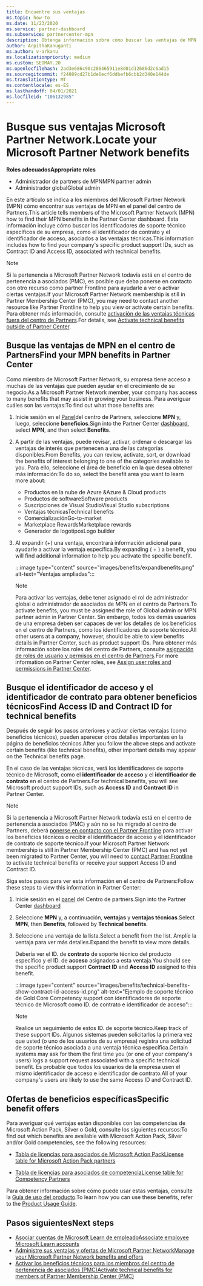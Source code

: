 ```yaml
---
title: Encuentre sus ventajas
ms.topic: how-to
ms.date: 11/23/2020
ms.service: partner-dashboard
ms.subservice: partnercenter-mpn
description: Obtenga información sobre cómo buscar las ventajas de MPN en el panel del centro de Partners. Incluye información sobre cómo buscar el identificador de acceso y el identificador de contrato para obtener ventajas técnicas.
author: ArpithaKanuganti
ms.author: v-arkanu
ms.localizationpriority: medium
ms.custom: SEOMAY.20
ms.openlocfilehash: 2ad3e686c90c286465911e8d01d12686d2c6ad15
ms.sourcegitcommit: f24089cd27b1de6ecf6ddbefb6cbb2d340e144de
ms.translationtype: MT
ms.contentlocale: es-ES
ms.lasthandoff: 04/01/2021
ms.locfileid: "106132985"
---
```

# <a name="locate-your-microsoft-partner-network-benefits"></a><span data-ttu-id="e85e4-104">Busque sus ventajas Microsoft Partner Network.</span><span class="sxs-lookup"><span data-stu-id="e85e4-104">Locate your Microsoft Partner Network benefits</span></span> 

<span data-ttu-id="e85e4-105">**Roles adecuados**</span><span class="sxs-lookup"><span data-stu-id="e85e4-105">**Appropriate roles**</span></span>

- <span data-ttu-id="e85e4-106">Administrador de partners de MPN</span><span class="sxs-lookup"><span data-stu-id="e85e4-106">MPN partner admin</span></span>
- <span data-ttu-id="e85e4-107">Administrador global</span><span class="sxs-lookup"><span data-stu-id="e85e4-107">Global admin</span></span>

<span data-ttu-id="e85e4-108">En este artículo se indica a los miembros del Microsoft Partner Network (MPN) cómo encontrar sus ventajas de MPN en el panel del centro de Partners.</span><span class="sxs-lookup"><span data-stu-id="e85e4-108">This article tells members of the Microsoft Partner Network (MPN) how to find their MPN benefits in the Partner Center dashboard.</span></span> <span data-ttu-id="e85e4-109">Esta información incluye cómo buscar los identificadores de soporte técnico específicos de su empresa, como el identificador de contrato y el identificador de acceso, asociados a las ventajas técnicas.</span><span class="sxs-lookup"><span data-stu-id="e85e4-109">This information includes how to find your company's specific product support IDs, such as Contract ID and Access ID, associated with technical benefits.</span></span>

>[!NOTE]
> <span data-ttu-id="e85e4-110">Si la pertenencia a Microsoft Partner Network todavía está en el centro de pertenencia a asociados (PMC), es posible que deba ponerse en contacto con otro recurso como partner Frontline para ayudarle a ver o activar ciertas ventajas.</span><span class="sxs-lookup"><span data-stu-id="e85e4-110">If your Microsoft Partner Network membership is still in Partner Membership Center (PMC), you may need to contact another resource like Partner Frontline to help you view or activate certain benefits.</span></span> <span data-ttu-id="e85e4-111">Para obtener más información, consulte [activación de las ventajas técnicas fuera del centro de Partners](partner-membership-center-tech-benefits-activate.md).</span><span class="sxs-lookup"><span data-stu-id="e85e4-111">For details, see [Activate technical benefits outside of Partner Center](partner-membership-center-tech-benefits-activate.md).</span></span>

## <a name="find-your-mpn-benefits-in-partner-center"></a><span data-ttu-id="e85e4-112">Busque las ventajas de MPN en el centro de Partners</span><span class="sxs-lookup"><span data-stu-id="e85e4-112">Find your MPN benefits in Partner Center</span></span>

<span data-ttu-id="e85e4-113">Como miembro de Microsoft Partner Network, su empresa tiene acceso a muchas de las ventajas que pueden ayudar en el crecimiento de su negocio.</span><span class="sxs-lookup"><span data-stu-id="e85e4-113">As a Microsoft Partner Network member, your company has access to many benefits that may assist in growing your business.</span></span> <span data-ttu-id="e85e4-114">Para averiguar cuáles son las ventajas:</span><span class="sxs-lookup"><span data-stu-id="e85e4-114">To find out what those benefits are:</span></span>

1. <span data-ttu-id="e85e4-115">Inicie sesión en el [Panel](https://partner.microsoft.com/dashboard/home)del centro de Partners, seleccione **MPN** y, luego, seleccione **beneficios**.</span><span class="sxs-lookup"><span data-stu-id="e85e4-115">Sign into the Partner Center [dashboard](https://partner.microsoft.com/dashboard/home), select **MPN**, and then select **Benefits**.</span></span>

2. <span data-ttu-id="e85e4-116">A partir de las ventajas, puede revisar, activar, ordenar o descargar las ventajas de interés que pertenecen a una de las categorías disponibles.</span><span class="sxs-lookup"><span data-stu-id="e85e4-116">From Benefits, you can review, activate, sort, or download the benefits of interest belonging to one of the categories available to you.</span></span> <span data-ttu-id="e85e4-117">Para ello, seleccione el área de beneficio en la que desea obtener más información:</span><span class="sxs-lookup"><span data-stu-id="e85e4-117">To do so, select the benefit area you want to learn more about:</span></span>

   - <span data-ttu-id="e85e4-118">Productos en la nube de Azure &</span><span class="sxs-lookup"><span data-stu-id="e85e4-118">Azure & Cloud products</span></span>
   - <span data-ttu-id="e85e4-119">Productos de software</span><span class="sxs-lookup"><span data-stu-id="e85e4-119">Software products</span></span>
   - <span data-ttu-id="e85e4-120">Suscripciones de Visual Studio</span><span class="sxs-lookup"><span data-stu-id="e85e4-120">Visual Studio subscriptions</span></span>
   - <span data-ttu-id="e85e4-121">Ventajas técnicas</span><span class="sxs-lookup"><span data-stu-id="e85e4-121">Technical benefits</span></span>
   - <span data-ttu-id="e85e4-122">Comercialización</span><span class="sxs-lookup"><span data-stu-id="e85e4-122">Go-to-market</span></span>
   - <span data-ttu-id="e85e4-123">Marketplace Rewards</span><span class="sxs-lookup"><span data-stu-id="e85e4-123">Marketplace rewards</span></span>
   - <span data-ttu-id="e85e4-124">Generador de logotipos</span><span class="sxs-lookup"><span data-stu-id="e85e4-124">Logo builder</span></span>

3. <span data-ttu-id="e85e4-125">Al expandir (+) una ventaja, encontrará información adicional para ayudarle a activar la ventaja específica.</span><span class="sxs-lookup"><span data-stu-id="e85e4-125">By expanding ( + ) a benefit, you will find additional information to help you activate the specific benefit.</span></span>

   :::image type="content" source="images/benefits/expandbenefits.png" alt-text="Ventajas ampliadas":::

   > [!NOTE]
   > <span data-ttu-id="e85e4-127">Para activar las ventajas, debe tener asignado el rol de administrador global o administrador de asociados de MPN en el centro de Partners.</span><span class="sxs-lookup"><span data-stu-id="e85e4-127">To activate benefits, you must be assigned the role of Global admin or MPN partner admin in Partner Center.</span></span> <span data-ttu-id="e85e4-128">Sin embargo, todos los demás usuarios de una empresa deben ser capaces de ver los detalles de los beneficios en el centro de Partners, como los identificadores de soporte técnico.</span><span class="sxs-lookup"><span data-stu-id="e85e4-128">All other users at a company, however, should be able to view benefits details in Partner Center, such as product support IDs.</span></span> <span data-ttu-id="e85e4-129">Para obtener más información sobre los roles del centro de Partners, consulte [asignación de roles de usuario y permisos en el centro de Partners](permissions-overview.md).</span><span class="sxs-lookup"><span data-stu-id="e85e4-129">For more information on Partner Center roles, see [Assign user roles and permissions in Partner Center](permissions-overview.md).</span></span>

## <a name="find-access-id-and-contract-id-for-technical-benefits"></a><span data-ttu-id="e85e4-130">Busque el identificador de acceso y el identificador de contrato para obtener beneficios técnicos</span><span class="sxs-lookup"><span data-stu-id="e85e4-130">Find Access ID and Contract ID for technical benefits</span></span>

<span data-ttu-id="e85e4-131">Después de seguir los pasos anteriores y activar ciertas ventajas (como beneficios técnicos), pueden aparecer otros detalles importantes en la página de beneficios técnicos.</span><span class="sxs-lookup"><span data-stu-id="e85e4-131">After you follow the above steps and activate certain benefits (like technical benefits), other important details may appear on the Technical benefits page.</span></span>

<span data-ttu-id="e85e4-132">En el caso de las ventajas técnicas, verá los identificadores de soporte técnico de Microsoft, como el **identificador de acceso** y el **identificador de contrato** en el centro de Partners.</span><span class="sxs-lookup"><span data-stu-id="e85e4-132">For technical benefits, you will see Microsoft product support IDs, such as **Access ID** and **Contract ID** in Partner Center.</span></span>

>[!NOTE]
> <span data-ttu-id="e85e4-133">Si la pertenencia a Microsoft Partner Network todavía está en el centro de pertenencia a asociados (PMC) y aún no se ha migrado al centro de Partners, deberá [ponerse en contacto con el Partner Frontline](partner-membership-center-tech-benefits-activate.md) para activar los beneficios técnicos o recibir el identificador de acceso y el identificador de contrato de soporte técnico.</span><span class="sxs-lookup"><span data-stu-id="e85e4-133">If your Microsoft Partner Network membership is still in Partner Membership Center (PMC) and has not yet been migrated to Partner Center, you will need to [contact Partner Frontline](partner-membership-center-tech-benefits-activate.md) to activate technical benefits or receive your support Access ID and Contract ID.</span></span>

 <span data-ttu-id="e85e4-134">Siga estos pasos para ver esta información en el centro de Partners:</span><span class="sxs-lookup"><span data-stu-id="e85e4-134">Follow these steps to view this information in Partner Center:</span></span>

1. <span data-ttu-id="e85e4-135">Inicie sesión en el [panel](https://partner.microsoft.com/dashboard/home) del Centro de partners.</span><span class="sxs-lookup"><span data-stu-id="e85e4-135">Sign into the Partner Center [dashboard](https://partner.microsoft.com/dashboard/home)</span></span>

2. <span data-ttu-id="e85e4-136">Seleccione **MPN** y, a continuación, **ventajas** y **ventajas técnicas**.</span><span class="sxs-lookup"><span data-stu-id="e85e4-136">Select **MPN**, then **Benefits**, followed by **Technical benefits**.</span></span>

3. <span data-ttu-id="e85e4-137">Seleccione una ventaja de la lista.</span><span class="sxs-lookup"><span data-stu-id="e85e4-137">Select a benefit from the list.</span></span> <span data-ttu-id="e85e4-138">Amplíe la ventaja para ver más detalles.</span><span class="sxs-lookup"><span data-stu-id="e85e4-138">Expand the benefit to view more details.</span></span> 

   <span data-ttu-id="e85e4-139">Debería ver el ID. de **contrato** de soporte técnico del producto específico y el ID. de **acceso** asignados a esta ventaja.</span><span class="sxs-lookup"><span data-stu-id="e85e4-139">You should see the specific product support **Contract ID** and **Access ID** assigned to this benefit.</span></span>  

   :::image type="content" source="images/benefits/technical-benefits-show-contract-id-access-id.png" alt-text="Ejemplo de soporte técnico de Gold Core Competency support con identificadores de soporte técnico de Microsoft como ID. de contrato e identificador de acceso":::

   > [!NOTE]
   > <span data-ttu-id="e85e4-141">Realice un seguimiento de estos ID. de soporte técnico.</span><span class="sxs-lookup"><span data-stu-id="e85e4-141">Keep track of these support IDs.</span></span> <span data-ttu-id="e85e4-142">Algunos sistemas pueden solicitarlos la primera vez que usted (o uno de los usuarios de su empresa) registra una solicitud de soporte técnico asociada a una ventaja técnica específica.</span><span class="sxs-lookup"><span data-stu-id="e85e4-142">Certain systems may ask for them the first time you (or one of your company's users) logs a support request associated with a specific technical benefit.</span></span> <span data-ttu-id="e85e4-143">Es probable que todos los usuarios de la empresa usen el mismo identificador de acceso e identificador de contrato.</span><span class="sxs-lookup"><span data-stu-id="e85e4-143">All of your company's users are likely to use the same Access ID and Contract ID.</span></span>

## <a name="specific-benefit-offers"></a><span data-ttu-id="e85e4-144">Ofertas de beneficios específicas</span><span class="sxs-lookup"><span data-stu-id="e85e4-144">Specific benefit offers</span></span>

<span data-ttu-id="e85e4-145">Para averiguar qué ventajas están disponibles con las competencias de Microsoft Action Pack, Silver o Gold, consulte los siguientes recursos:</span><span class="sxs-lookup"><span data-stu-id="e85e4-145">To find out which benefits are available with Microsoft Action Pack, Silver and/or Gold competencies, see the following resources:</span></span>

- [<span data-ttu-id="e85e4-146">Tabla de licencias para asociados de Microsoft Action Pack</span><span class="sxs-lookup"><span data-stu-id="e85e4-146">License table for Microsoft Action Pack partners</span></span>](https://assetsprod.microsoft.com/en-us/microsoft-action-pack-license-table.pdf)

- [<span data-ttu-id="e85e4-147">Tabla de licencias para asociados de competencia</span><span class="sxs-lookup"><span data-stu-id="e85e4-147">License table for Competency Partners</span></span>](https://assetsprod.microsoft.com/mpn-maps-software-iur-competency-license-table.docx)

<span data-ttu-id="e85e4-148">Para obtener información sobre cómo puede usar estas ventajas, consulte la [Guía de uso del producto](https://assets.microsoft.com/MPN-MAPS-Product-Usage-Guide.pdf).</span><span class="sxs-lookup"><span data-stu-id="e85e4-148">To learn how you can use these benefits,  refer to the [Product Usage Guide](https://assets.microsoft.com/MPN-MAPS-Product-Usage-Guide.pdf).</span></span>

## <a name="next-steps"></a><span data-ttu-id="e85e4-149">Pasos siguientes</span><span class="sxs-lookup"><span data-stu-id="e85e4-149">Next steps</span></span>

- [<span data-ttu-id="e85e4-150">Asociar cuentas de Microsoft Learn de empleado</span><span class="sxs-lookup"><span data-stu-id="e85e4-150">Associate employee Microsoft Learn accounts</span></span>](ms-learn-associate.md)
- [<span data-ttu-id="e85e4-151">Administre sus ventajas y ofertas de Microsoft Partner Network</span><span class="sxs-lookup"><span data-stu-id="e85e4-151">Manage your Microsoft Partner Network benefits and offers</span></span>](manage-your-partner-network-benefits.md)
- [<span data-ttu-id="e85e4-152">Activar los beneficios técnicos para los miembros del centro de pertenencia de asociados (PMC)</span><span class="sxs-lookup"><span data-stu-id="e85e4-152">Activate technical benefits for members of Partner Membership Center (PMC)</span></span>](partner-membership-center-tech-benefits-activate.md)